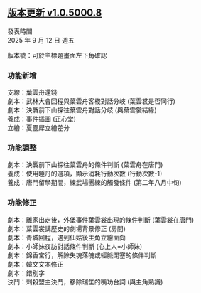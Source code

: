 ## [版本更新 v1.0.5000.8](https://store.steampowered.com/news/app/1859910/view/501710062213923123?l=tchinese)

發表時間  
2025 年 9 月 12 日 週五

版本號：可於主標題畫面左下角確認


### 功能新增

支線：葉雲舟還錢  
劇本：武林大會回程與葉雲舟客棧對話分岐 (葉雲裳是否同行)  
劇本：決戰前下山探往葉雲舟對話分岐 (與葉雲裳結緣)  
養成：事件插圖 (正心堂)  
立繪：夏靈犀立繪差分  


### 功能調整

劇本：決戰前下山探往葉雲舟的條件判斷 (葉雲舟在唐門)  
養成：使用睡丹的選項，顯示消耗行動次數 (行動次數-1)  
養成：唐門留學期間，練武場團練的觸發條件 (第二年八月中旬)  


### 功能修正

劇本：離家出走後，外堡事件葉雲裳出現的條件判斷 (葉雲裳在唐門)  
劇本：葉雲裳講歷史的劇場背景修正 (房間)  
劇本：青城回程，遇到仙姑後主角立繪面向  
劇本：小師妹夜訪對話條件判斷 (心上人=小師妹)  
劇本：錦香宮行，解除失魂落魄或經脈閉塞的條件判斷  
劇本：韓文文本修正  
劇本：錯別字  
決鬥：刺殺盟主決鬥，移除瑞笙的嘴功台詞 (與主角熟識)  
